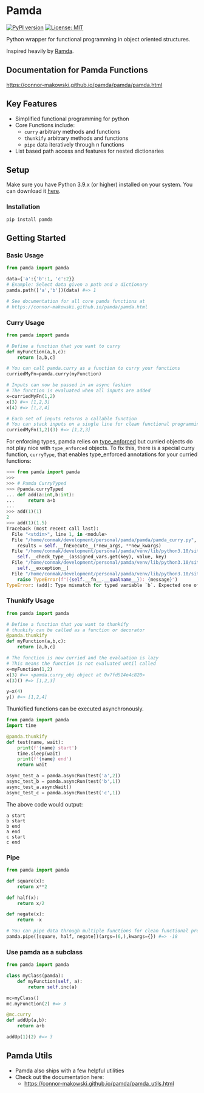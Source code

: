 # Pamda
[![PyPI version](https://badge.fury.io/py/pamda.svg)](https://badge.fury.io/py/pamda)
[![License: MIT](https://img.shields.io/badge/License-MIT-yellow.svg)](https://opensource.org/licenses/MIT)

Python wrapper for functional programming in object oriented structures.

Inspired heavily by [Ramda](https://ramdajs.com/docs/).


## Documentation for Pamda Functions
https://connor-makowski.github.io/pamda/pamda/pamda.html

## Key Features

- Simplified functional programming for python
- Core Functions include:
  - `curry` arbitrary methods and functions
  - `thunkify` arbitrary methods and functions
  - `pipe` data iteratively through n functions
- List based path access and features for nested dictionaries


## Setup

Make sure you have Python 3.9.x (or higher) installed on your system. You can download it [here](https://www.python.org/downloads/).

### Installation

```
pip install pamda
```

## Getting Started

### Basic Usage
```py
from pamda import pamda

data={'a':{'b':1, 'c':2}}
# Example: Select data given a path and a dictionary
pamda.path(['a','b'])(data) #=> 1

# See documentation for all core pamda functions at
# https://connor-makowski.github.io/pamda/pamda.html
```

### Curry Usage
```py
from pamda import pamda

# Define a function that you want to curry
def myFunction(a,b,c):
    return [a,b,c]

# You can call pamda.curry as a function to curry your functions
curriedMyFn=pamda.curry(myFunction)

# Inputs can now be passed in an async fashion
# The function is evaluated when all inputs are added
x=curriedMyFn(1,2)
x(3) #=> [1,2,3]
x(4) #=> [1,2,4]

# Each set of inputs returns a callable function
# You can stack inputs on a single line for clean functional programming
curriedMyFn(1,2)(3) #=> [1,2,3]
```

For enforcing types, pamda relies on [type_enforced](https://github.com/connor-makowski/type_enforced) but curried objects do not play nice with `type_enforced` objects. To fix this, there is a special curry function, `curryType`, that enables type_enforced annotations for your curried functions:

```py
>>> from pamda import pamda
>>>
>>> # Pamda CurryTyped
>>> @pamda.curryTyped
... def add(a:int,b:int):
...     return a+b
...
>>> add(1)(1)
2
>>> add(1)(1.5)
Traceback (most recent call last):
  File "<stdin>", line 1, in <module>
  File "/home/conmak/development/personal/pamda/pamda/pamda_curry.py", line 43, in __call__
    results = self.__fnExecute__(*new_args, **new_kwargs)
  File "/home/conmak/development/personal/pamda/venv/lib/python3.10/site-packages/type_enforced/enforcer.py", line 90, in __call__
    self.__check_type__(assigned_vars.get(key), value, key)
  File "/home/conmak/development/personal/pamda/venv/lib/python3.10/site-packages/type_enforced/enforcer.py", line 112, in __check_type__
    self.__exception__(
  File "/home/conmak/development/personal/pamda/venv/lib/python3.10/site-packages/type_enforced/enforcer.py", line 34, in __exception__
    raise TypeError(f"({self.__fn__.__qualname__}): {message}")
TypeError: (add): Type mismatch for typed variable `b`. Expected one of the following `[<class 'int'>]` but got `<class 'float'>` instead.
```


### Thunkify Usage
```py
from pamda import pamda

# Define a function that you want to thunkify
# thunkify can be called as a function or decorator
@pamda.thunkify
def myFunction(a,b,c):
    return [a,b,c]

# The function is now curried and the evaluation is lazy
# This means the function is not evaluated until called
x=myFunction(1,2)
x(3) #=> <pamda.curry_obj object at 0x7fd514e4c820>
x(3)() #=> [1,2,3]

y=x(4)
y() #=> [1,2,4]
```

Thunkified functions can be executed asynchronously.

```py
from pamda import pamda
import time

@pamda.thunkify
def test(name, wait):
    print(f'{name} start')
    time.sleep(wait)
    print(f'{name} end')
    return wait

async_test_a = pamda.asyncRun(test('a',2))
async_test_b = pamda.asyncRun(test('b',1))
async_test_a.asyncWait()
async_test_c = pamda.asyncRun(test('c',1))
```

The above code would output:
```
a start
b start
b end
a end
c start
c end
```

### Pipe
```py
from pamda import pamda

def square(x):
    return x**2

def half(x):
    return x/2

def negate(x):
    return -x

# You can pipe data through multiple functions for clean functional programming
pamda.pipe([square, half, negate])(args=(6,),kwargs={}) #=> -18
```

### Use pamda as a subclass
```py
from pamda import pamda

class myClass(pamda):
    def myFunction(self, a):
        return self.inc(a)

mc=myClass()
mc.myFunction(2) #=> 3

@mc.curry
def addUp(a,b):
    return a+b

addUp(1)(2) #=> 3
```

## Pamda Utils

- Pamda also ships with a few helpful utilities
- Check out the documentation here:
  - https://connor-makowski.github.io/pamda/pamda_utils.html